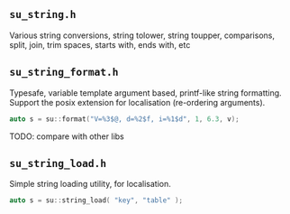 ## `su_string.h`

Various string conversions, string tolower, string toupper,
comparisons, split, join, trim spaces, starts with,
ends with, etc

## `su_string_format.h`

Typesafe, variable template argument based, printf-like
string formatting. Support the posix extension for
localisation (re-ordering arguments).

```C++
auto s = su::format("V=%3$@, d=%2$f, i=%1$d", 1, 6.3, v);
```

TODO: compare with other libs

## `su_string_load.h`

Simple string loading utility, for localisation.

```C++
auto s = su::string_load( "key", "table" );
```
